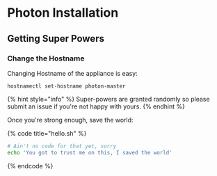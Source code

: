 # Photon Installation

## Getting Super Powers

### Change the Hostname 

Changing Hostname of the appliance is easy:

```
hostnamectl set-hostname photon-master
```

{% hint style="info" %}
 Super-powers are granted randomly so please submit an issue if you're not happy with yours.
{% endhint %}

Once you're strong enough, save the world:

{% code title="hello.sh" %}
```bash
# Ain't no code for that yet, sorry
echo 'You got to trust me on this, I saved the world'
```
{% endcode %}



